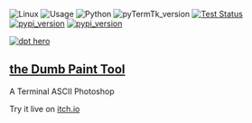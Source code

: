 ![Linux](https://img.shields.io/badge/-Linux-grey?logo=linux)
![Usage](https://img.shields.io/badge/Usage-Terminal%20User%20Interface-yellow)
![Python](https://img.shields.io/badge/Python-v3.9%5E-green?logo=python)
![pyTermTk_version](https://img.shields.io/github/v/tag/ceccopierangiolieugenio/pyTermTk?label=version)
[![Test Status](https://img.shields.io/github/actions/workflow/status/ceccopierangiolieugenio/pyTermTk/testing.yml?branch=main&label=tests)](https://github.com/ceccopierangiolieugenio/pyTermTk/actions?query=workflow%3Atesting)
[![pypi_version](https://img.shields.io/pypi/v/ttkDesigner?label=pypi)](https://pypi.org/project/dumbPaintTool)
[![pypi_version](https://img.shields.io/twitter/follow/Pier95886803?style=social&logo=twitter)](https://twitter.com/hashtag/pyTermTk?src=hashtag_click&f=live)


[![dpt hero](https://github.com/ceccopierangiolieugenio/pyTermTk/assets/8876552/54d29d95-717d-404d-9112-efed866d4048)](https://pypi.org/project/dumbPaintTool)


## [the Dumb Paint Tool](https://github.com/ceccopierangiolieugenio/pyTermTk/tree/main/tools/dumbPaintTool)

A Terminal ASCII Photoshop

Try it live on [itch.io](https://ceccopierangiolieugenio.itch.io/dumb-paint-tool)